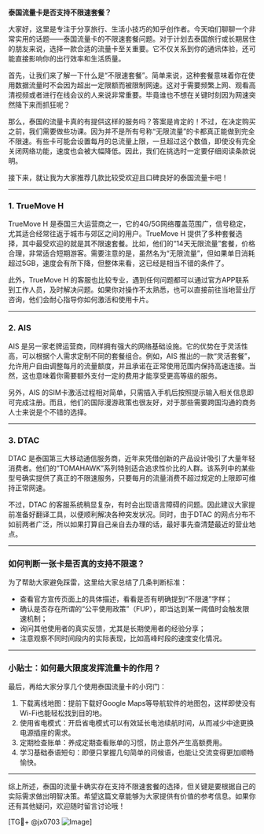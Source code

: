 **泰国流量卡是否支持不限速套餐？**

大家好，这里是专注于分享旅行、生活小技巧的知乎创作者。今天咱们聊聊一个非常实用的话题——泰国流量卡的不限速套餐问题。对于计划去泰国旅行或长期居住的朋友来说，选择一款合适的流量卡至关重要。它不仅关系到你的通讯体验，还可能直接影响你的出行效率和生活质量。

首先，让我们来了解一下什么是“不限速套餐”。简单来说，这种套餐意味着你在使用数据流量时不会因为超出一定限额而被限制网速。这对于需要频繁上网、观看高清视频或者进行在线会议的人来说非常重要。毕竟谁也不想在关键时刻因为网速突然降下来而抓狂呢？

那么，泰国的流量卡真的有提供这样的服务吗？答案是肯定的！不过，在决定购买之前，我们需要做些功课。因为并不是所有号称“无限流量”的卡都真正能做到完全不限速。有些卡可能会设置每月的总流量上限，一旦超过这个数值，即使没有完全关闭网络功能，速度也会被大幅降低。因此，我们在挑选时一定要仔细阅读条款说明。

接下来，就让我为大家推荐几款比较受欢迎且口碑良好的泰国流量卡吧！

---

### 1. **TrueMove H**
TrueMove H 是泰国三大运营商之一，它的4G/5G网络覆盖范围广，信号稳定，尤其适合经常往返于城市与郊区之间的用户。TrueMove H 提供了多种套餐选择，其中最受欢迎的就是其不限速套餐。比如，他们的“14天无限流量”套餐，价格合理，非常适合短期游客。需要注意的是，虽然名为“无限流量”，但如果单日消耗超过5GB，速度会有所下降，但整体来看，这已经是相当不错的条件了。

此外，TrueMove H 的客服也比较专业，遇到任何问题都可以通过官方APP联系到工作人员，及时解决问题。如果你对操作不太熟悉，也可以直接前往当地营业厅咨询，他们会耐心指导你如何激活和使用卡片。

---

### 2. **AIS**
AIS 是另一家老牌运营商，同样拥有强大的网络基础设施。它的优势在于灵活性高，可以根据个人需求定制不同的套餐组合。例如，AIS 推出的一款“灵活套餐”，允许用户自由调整每月的流量额度，并且承诺在正常使用范围内保持高速连接。当然，这也意味着你需要额外支付一定的费用才能享受更高等级的服务。

另外，AIS 的SIM卡激活过程相对简单，只需插入手机后按照提示输入相关信息即可完成注册。而且，他们的国际漫游政策也很友好，对于那些需要跨国沟通的商务人士来说是个不错的选择。

---

### 3. **DTAC**
DTAC 是泰国第三大移动通信服务商，近年来凭借创新的产品设计吸引了大量年轻消费者。他们的“TOMAHAWK”系列特别适合追求性价比的人群。该系列中的某些型号确实提供了真正的不限速服务，只要每月的流量消费不超过规定的上限即可维持正常网速。

不过，DTAC 的客服系统稍显复杂，有时会出现语言障碍的问题。因此建议大家提前准备好翻译工具，以便顺利解决各种突发状况。同时，由于DTAC 的网点分布不如前两者广泛，所以如果打算自己亲自去办理的话，最好事先查清楚最近的营业地点。

---

### 如何判断一张卡是否真的支持不限速？
为了帮助大家避免踩雷，这里给大家总结了几条判断标准：
- 查看官方宣传页面上的具体描述，看看是否有明确提到“不限速”字样；
- 确认是否存在所谓的“公平使用政策”（FUP），即当达到某一阈值时会触发限速机制；
- 询问其他使用者的真实反馈，尤其是长期使用者的经验分享；
- 注意观察不同时间段内的实际表现，比如高峰时段的速度变化情况。

---

### 小贴士：如何最大限度发挥流量卡的作用？
最后，再给大家分享几个使用泰国流量卡的小窍门：
1. 下载离线地图：提前下载好Google Maps等导航软件的地图包，这样即使没有Wi-Fi也能轻松找到目的地。
2. 使用省电模式：开启省电模式可以有效延长电池续航时间，从而减少中途更换电源插座的需求。
3. 定期检查账单：养成定期查看账单的习惯，防止意外产生高额费用。
4. 学习基础泰语短句：即便只掌握几句简单的问候语，也能让交流变得更加顺畅愉快。

---

综上所述，泰国的流量卡确实存在支持不限速套餐的选择，但关键是要根据自己的实际需求做出明智决策。希望这篇文章能够为大家提供有价值的参考信息。如果你还有其他疑问，欢迎随时留言讨论哦！

[TG💪+ @jx0703 ![Image](https://github.com/user-attachments/assets/dbca1d08-cadb-493c-b0ec-ad6f7a83f270)]